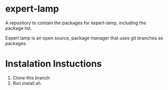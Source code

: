 # expert-lamp
A repository to contain the packages for expert-lamp, including the package list.

Expert lamp is an open source, package manager that uses git branches as packages.

# Instalation Instuctions
1. Clone this branch
2. Run install.sh

